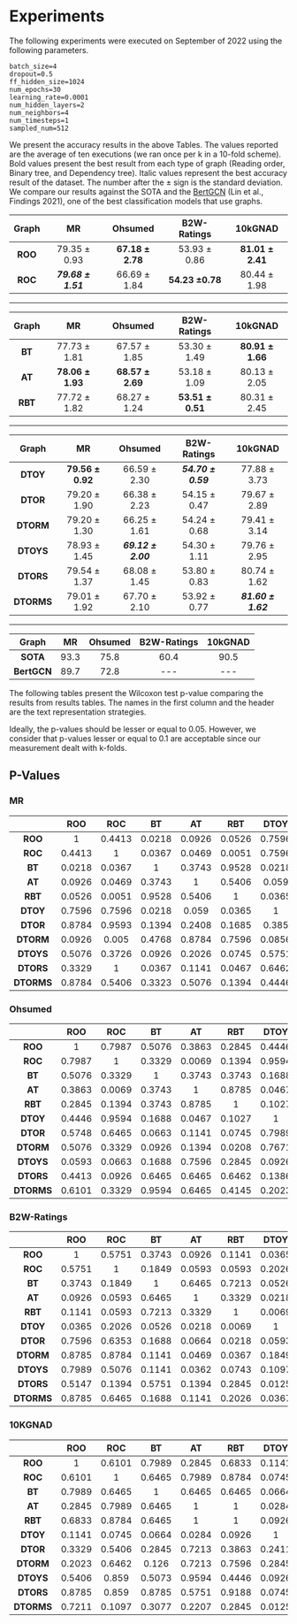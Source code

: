 # Experiments

The following experiments were executed on September of 2022 using the following parameters.

```
batch_size=4 
dropout=0.5 
ff_hidden_size=1024
num_epochs=30
learning_rate=0.0001
num_hidden_layers=2 
num_neighbors=4
num_timesteps=1
sampled_num=512   
```

We present the accuracy results in the above Tables. The values reported are the average of ten executions (we ran once per k in a 10-fold scheme). Bold values present the best result from each type of graph (Reading order, Binary tree, and Dependency tree). Italic values represent the best accuracy result of the dataset. The number after the ± sign is the standard deviation. We compare our results against the SOTA and the [BertGCN](https://aclanthology.org/2021.findings-acl.126) (Lin et al., Findings 2021), one of the best classification models that use graphs.

| **Graph** |       **MR**       |   **Ohsumed**    | **B2W-Ratings** |   **10kGNAD**    |
|:---------:|:------------------:|:----------------:|:---------------:|:----------------:|
|  **ROO**  |    79.35 ± 0.93    | **67.18 ± 2.78** |  53.93 ± 0.86   | **81.01 ± 2.41** | 
|  **ROC**  | ***79.68 ± 1.51*** |   66.69 ± 1.84   | **54.23 ±0.78** |   80.44 ± 1.98   |
----
| **Graph** |      **MR**      |   **Ohsumed**    | **B2W-Ratings**  |   **10kGNAD**    |
|:---------:|:----------------:|:----------------:|:----------------:|:----------------:|
|  **BT**   |   77.73 ± 1.81   |   67.57 ± 1.85   |   53.30 ± 1.49   | **80.91 ± 1.66** | 
|  **AT**   | **78.06 ± 1.93** | **68.57 ± 2.69** |   53.18 ± 1.09   |   80.13 ± 2.05   |
|  **RBT**  |   77.72 ± 1.82   |   68.27 ± 1.24   | **53.51 ± 0.51** |   80.31 ± 2.45   |
----
| **Graph**  |      **MR**      |    **Ohsumed**     |  **B2W-Ratings**   |    **10kGNAD**     |
|:----------:|:----------------:|:------------------:|:------------------:|:------------------:|
|  **DTOY**  | **79.56 ± 0.92** |    66.59 ± 2.30    | ***54.70 ± 0.59*** |    77.88 ± 3.73    |
|  **DTOR**  |   79.20 ± 1.90   |    66.38 ± 2.23    |    54.15 ± 0.47    |    79.67 ± 2.89    |
| **DTORM**  |   79.20 ± 1.30   |    66.25 ± 1.61    |    54.24 ± 0.68    |    79.41 ± 3.14    |
| **DTOYS**  |   78.93 ± 1.45   | ***69.12 ± 2.00*** |    54.30 ± 1.11    |    79.76 ± 2.95    |
| **DTORS**  |   79.54 ± 1.37   |    68.08 ± 1.45    |    53.80 ± 0.83    |    80.74 ± 1.62    |
| **DTORMS** |   79.01 ± 1.92   |    67.70 ± 2.10    |    53.92 ± 0.77    | ***81.60 ± 1.62*** |
----
|  **Graph**  | **MR** | **Ohsumed** | **B2W-Ratings** | **10kGNAD** |
|:-----------:|:------:|:-----------:|:---------------:|:-----------:|
|  **SOTA**   |  93.3  |    75.8     |      60.4       |    90.5     |
| **BertGCN** |  89.7  |    72.8     |       ---       |     ---     |

The following tables present the Wilcoxon test p-value comparing the results from results tables. The names in the first column and the header are the text representation strategies. 

Ideally, the p-values should be lesser or equal to 0.05. However, we consider that p-values lesser or equal to 0.1 are acceptable since our measurement dealt with k-folds.

## P-Values

###  MR 
|            | **ROO** | **ROC** | **BT** | **AT** | **RBT** | **DTOY** | **DTOR** | **DTORM** | **DTOYS** | **DTORS** |
|:----------:|:-------:|:-------:|:------:|:------:|:-------:|:--------:|:--------:|:---------:|:---------:|:---------:|
|  **ROO**   |    1    | 0.4413  | 0.0218 | 0.0926 | 0.0526  |  0.7596  |  0.8784  |  0.0926   |  0.5076   |  0.3329   |
|  **ROC**   | 0.4413  |    1    | 0.0367 | 0.0469 | 0.0051  |  0.7596  |  0.9593  |   0.005   |  0.3726   |     1     |
|   **BT**   | 0.0218  | 0.0367  |   1    | 0.3743 | 0.9528  |  0.0218  |  0.1394  |  0.4768   |  0.0926   |  0.0367   |
|   **AT**   | 0.0926  | 0.0469  | 0.3743 |   1    | 0.5406  |  0.059   |  0.2408  |  0.8784   |  0.2026   |  0.1141   |
|  **RBT**   | 0.0526  | 0.0051  | 0.9528 | 0.5406 |    1    |  0.0365  |  0.1685  |  0.7596   |  0.0745   |  0.0467   |
|  **DTOY**  | 0.7596  | 0.7596  | 0.0218 | 0.059  | 0.0365  |    1     |  0.385   |  0.0856   |  0.5751   |  0.6462   |
|  **DTOR**  | 0.8784  | 0.9593  | 0.1394 | 0.2408 | 0.1685  |  0.385   |    1     |  0.1392   |  0.4446   |  0.6098   |
| **DTORM**  | 0.0926  |  0.005  | 0.4768 | 0.8784 | 0.7596  |  0.0856  |  0.1392  |     1     |  0.1141   |  0.1141   |
| **DTOYS**  | 0.5076  | 0.3726  | 0.0926 | 0.2026 | 0.0745  |  0.5751  |  0.4446  |  0.1141   |     1     |  0.2411   |
| **DTORS**  | 0.3329  |    1    | 0.0367 | 0.1141 | 0.0467  |  0.6462  |  0.6098  |  0.1141   |  0.2411   |     1     |
| **DTORMS** | 0.8784  | 0.5406  | 0.3323 | 0.5076 | 0.1394  |  0.4446  |  0.7213  |  0.2411   |  0.5751   |  0.2845   |


### Ohsumed

|            | **ROO** | **ROC** | **BT** | **AT** | **RBT** | **DTOY** | **DTOR** | **DTORM** | **DTOYS** | **DTORS** |
|:----------:|:-------:|:-------:|:------:|:------:|:-------:|:--------:|:--------:|:---------:|:---------:|:---------:|
|  **ROO**   |    1    | 0.7987  | 0.5076 | 0.3863 | 0.2845  |  0.4446  |  0.5748  |  0.5076   |  0.0593   |  0.4413   |
|  **ROC**   | 0.7987  |    1    | 0.3329 | 0.0069 | 0.1394  |  0.9594  |  0.6465  |  0.3329   |  0.0663   |  0.0926   |
|   **BT**   | 0.5076  | 0.3329  |   1    | 0.3743 | 0.3743  |  0.1688  |  0.0663  |  0.0926   |  0.1688   |  0.6465   |
|   **AT**   | 0.3863  | 0.0069  | 0.3743 |   1    | 0.8785  |  0.0467  |  0.1141  |  0.1394   |  0.7596   |  0.6465   |
|  **RBT**   | 0.2845  | 0.1394  | 0.3743 | 0.8785 |    1    |  0.1027  |  0.0745  |  0.0208   |  0.2845   |  0.6462   |
|  **DTOY**  | 0.4446  | 0.9594  | 0.1688 | 0.0467 | 0.1027  |    1     |  0.7989  |  0.7671   |  0.0926   |  0.1386   |
|  **DTOR**  | 0.5748  | 0.6465  | 0.0663 | 0.1141 | 0.0745  |  0.7989  |    1     |  0.7213   |  0.0166   |  0.2832   |
| **DTORM**  | 0.5076  | 0.3329  | 0.0926 | 0.1394 | 0.0208  |  0.7671  |  0.7213  |     1     |  0.0093   |  0.0382   |
| **DTOYS**  | 0.0593  | 0.0663  | 0.1688 | 0.7596 | 0.2845  |  0.0926  |  0.0166  |  0.0093   |     1     |  0.2411   |
| **DTORS**  | 0.4413  | 0.0926  | 0.6465 | 0.6465 | 0.6462  |  0.1386  |  0.2832  |  0.0382   |  0.2411   |     1     |
| **DTORMS** | 0.6101  | 0.3329  | 0.9594 | 0.6465 | 0.4145  |  0.2023  |  0.1685  |  0.0858   |  0.0585   |  0.5065   |


### B2W-Ratings

|            | **ROO** | **ROC** | **BT** | **AT** | **RBT** | **DTOY** | **DTOR** | **DTORM** | **DTOYS** | **DTORS** |
|:----------:|:-------:|:-------:|:------:|:------:|:-------:|:--------:|:--------:|:---------:|:---------:|:---------:|
|  **ROO**   |    1    | 0.5751  | 0.3743 | 0.0926 | 0.1141  |  0.0365  |  0.7596  |  0.8785   |  0.7989   |  0.5147   |
|  **ROC**   | 0.5751  |    1    | 0.1849 | 0.0593 | 0.0593  |  0.2026  |  0.6353  |  0.8784   |  0.5076   |  0.1394   |
|   **BT**   | 0.3743  | 0.1849  |   1    | 0.6465 | 0.7213  |  0.0526  |  0.1688  |  0.1141   |  0.1141   |  0.5751   |
|   **AT**   | 0.0926  | 0.0593  | 0.6465 |   1    | 0.3329  |  0.0218  |  0.0664  |  0.0469   |  0.0362   |  0.1394   |
|  **RBT**   | 0.1141  | 0.0593  | 0.7213 | 0.3329 |    1    |  0.0069  |  0.0218  |  0.0367   |  0.0743   |  0.2845   |
|  **DTOY**  | 0.0365  | 0.2026  | 0.0526 | 0.0218 | 0.0069  |    1     |  0.0593  |  0.1849   |  0.1097   |  0.0125   |
|  **DTOR**  | 0.7596  | 0.6353  | 0.1688 | 0.0664 | 0.0218  |  0.0593  |    1     |  0.5748   |  0.7213   |  0.1688   |
| **DTORM**  | 0.8785  | 0.8784  | 0.1141 | 0.0469 | 0.0367  |  0.1849  |  0.5748  |     1     |  0.7211   |  0.1731   |
| **DTOYS**  | 0.7989  | 0.5076  | 0.1141 | 0.0362 | 0.0743  |  0.1097  |  0.7213  |  0.7211   |     1     |  0.4446   |
| **DTORS**  | 0.5147  | 0.1394  | 0.5751 | 0.1394 | 0.2845  |  0.0125  |  0.1688  |  0.1731   |  0.4446   |     1     |
| **DTORMS** | 0.8785  | 0.6465  | 0.1688 | 0.1141 | 0.2026  |  0.0367  |  0.3863  |  0.1389   |  0.3329   |  0.7213   |


### 10KGNAD

|            | **ROO** | **ROC** | **BT** | **AT** | **RBT** | **DTOY** | **DTOR** | **DTORM** | **DTOYS** | **DTORS** |
|:----------:|:-------:|:-------:|:------:|:------:|:-------:|:--------:|:--------:|:---------:|:---------:|:---------:|
|  **ROO**   |    1    | 0.6101  | 0.7989 | 0.2845 | 0.6833  |  0.1141  |  0.3329  |  0.2023   |  0.5406   |  0.8785   |
|  **ROC**   | 0.6101  |    1    | 0.6465 | 0.7989 | 0.8784  |  0.0745  |  0.5406  |  0.6462   |   0.859   |   0.859   |
|   **BT**   | 0.7989  | 0.6465  |   1    | 0.6465 | 0.6465  |  0.0664  |  0.2845  |   0.126   |  0.5073   |  0.8785   |
|   **AT**   | 0.2845  | 0.7989  | 0.6465 |   1    |    1    |  0.0284  |  0.7213  |  0.7213   |  0.9594   |  0.5751   |
|  **RBT**   | 0.6833  | 0.8784  | 0.6465 |   1    |    1    |  0.0926  |  0.3863  |  0.7596   |  0.4446   |  0.9188   |
|  **DTOY**  | 0.1141  | 0.0745  | 0.0664 | 0.0284 | 0.0926  |    1     |  0.2411  |  0.2845   |  0.0926   |  0.0745   |
|  **DTOR**  | 0.3329  | 0.5406  | 0.2845 | 0.7213 | 0.3863  |  0.2411  |    1     |  0.9594   |  0.9528   |  0.3077   |
| **DTORM**  | 0.2023  | 0.6462  | 0.126  | 0.7213 | 0.7596  |  0.2845  |  0.9594  |     1     |  0.8125   |  0.4443   |
| **DTOYS**  | 0.5406  |  0.859  | 0.5073 | 0.9594 | 0.4446  |  0.0926  |  0.9528  |  0.8125   |     1     |   0.475   |
| **DTORS**  | 0.8785  |  0.859  | 0.8785 | 0.5751 | 0.9188  |  0.0745  |  0.3077  |  0.4443   |   0.475   |     1     |
| **DTORMS** | 0.7211  | 0.1097  | 0.3077 | 0.2207 | 0.2845  |  0.0125  |  0.0593  |  0.0745   |  0.2026   |  0.2026   |
